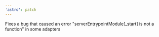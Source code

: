 ```yaml
---
'astro': patch
---
```


Fixes a bug that caused an error "serverEntrypointModule[_start] is not a function" in some adapters
